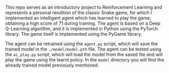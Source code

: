 This repo  serves as an introductory project to Reinforcement Learning and represents a personal rendition of the classic Snake game, for which I implemented an intelligent agent which has learned to play the game, obtaining a high score of 71 during training. The agent is based on a Deep Q-Learning algorithm, and it is implemented in Python using the PyTorch library. The game itself is implemented using the PyGame library.

The agent can be retrained using the `agent.py` script, which will save the trained model in the `./model/model.pth` file. The agent can be tested using the `ai_play.py` script, which will load the model from the saved file and will play the game using the learnt policy. In the `model` directory you will find the already trained model previously mentioned.